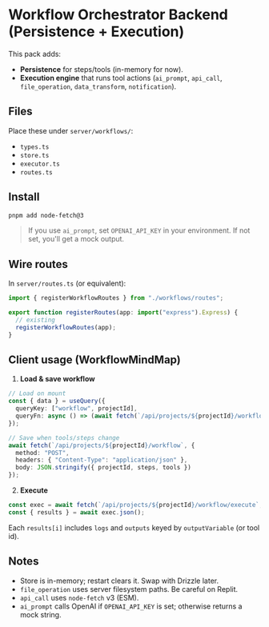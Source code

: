 # Workflow Orchestrator Backend (Persistence + Execution)
This pack adds:
- **Persistence** for steps/tools (in-memory for now).
- **Execution engine** that runs tool actions (`ai_prompt`, `api_call`, `file_operation`, `data_transform`, `notification`).

## Files
Place these under `server/workflows/`:
- `types.ts`
- `store.ts`
- `executor.ts`
- `routes.ts`

## Install
```bash
pnpm add node-fetch@3
```

> If you use `ai_prompt`, set `OPENAI_API_KEY` in your environment. If not set, you'll get a mock output.

## Wire routes
In `server/routes.ts` (or equivalent):
```ts
import { registerWorkflowRoutes } from "./workflows/routes";

export function registerRoutes(app: import("express").Express) {
  // existing
  registerWorkflowRoutes(app);
}
```

## Client usage (WorkflowMindMap)
1) **Load & save workflow**
```ts
// Load on mount
const { data } = useQuery({
  queryKey: ["workflow", projectId],
  queryFn: async () => (await fetch(`/api/projects/${projectId}/workflow`)).json()
});

// Save when tools/steps change
await fetch(`/api/projects/${projectId}/workflow`, {
  method: "POST",
  headers: { "Content-Type": "application/json" },
  body: JSON.stringify({ projectId, steps, tools })
});
```

2) **Execute**
```ts
const exec = await fetch(`/api/projects/${projectId}/workflow/execute`, { method: "POST" });
const { results } = await exec.json();
```

Each `results[i]` includes `logs` and `outputs` keyed by `outputVariable` (or tool id).

## Notes
- Store is in-memory; restart clears it. Swap with Drizzle later.
- `file_operation` uses server filesystem paths. Be careful on Replit.
- `api_call` uses `node-fetch` v3 (ESM).
- `ai_prompt` calls OpenAI if `OPENAI_API_KEY` is set; otherwise returns a mock string.
